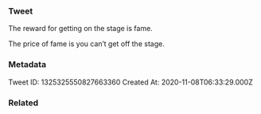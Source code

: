 ### Tweet
The reward for getting on the stage is fame. 

The price of fame is you can’t get off the stage.

### Metadata
Tweet ID: 1325325550827663360
Created At: 2020-11-08T06:33:29.000Z

### Related

